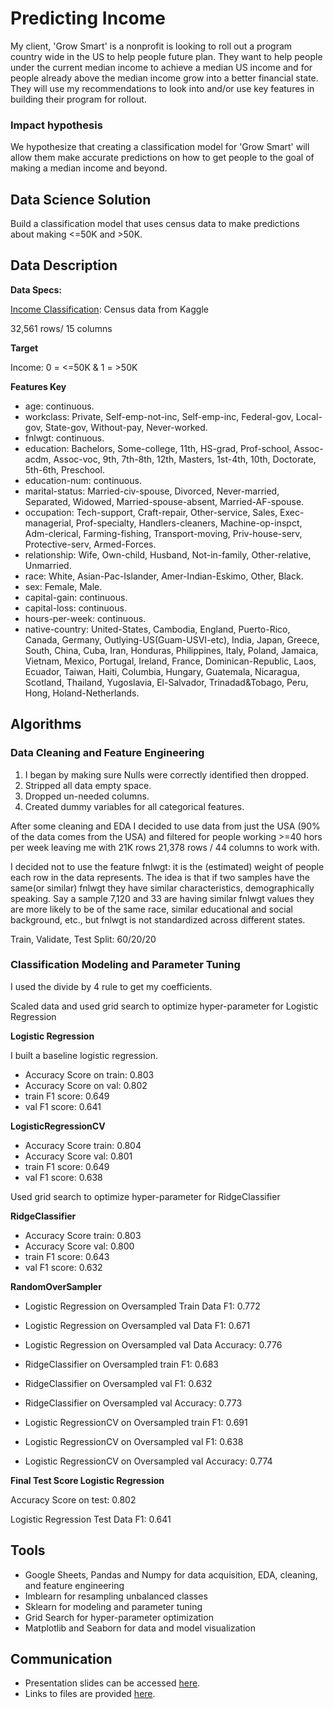 # Predicting Income

My client, 'Grow Smart' is a nonprofit is looking to roll out a program country wide in the US to help people future plan. They want to help people under the current median 
income to achieve a median US income and for people already above the median income grow into a better financial state. They will use my recommendations to look 
into and/or use key features in building their program for rollout.

### Impact hypothesis

We hypothesize that creating a classification model for 'Grow Smart' will allow them make accurate predictions on how to get people to the goal of making a median income and beyond.

## Data Science Solution

Build a classification model that uses census data to make predictions about making <=50K and >50K.

## Data Description
**Data Specs:**

[Income Classification](https://www.kaggle.com/lodetomasi1995/income-classification): Census data from Kaggle

32,561 rows/ 15 columns

**Target**

Income: 0 = <=50K & 1 = >50K

**Features Key**

- age: continuous.
- workclass: Private, Self-emp-not-inc, Self-emp-inc, Federal-gov, Local-gov, State-gov, Without-pay, Never-worked.
- fnlwgt: continuous.
- education: Bachelors, Some-college, 11th, HS-grad, Prof-school, Assoc-acdm, Assoc-voc, 9th, 7th-8th, 12th, Masters, 1st-4th, 10th, Doctorate, 5th-6th, Preschool.
- education-num: continuous.
- marital-status: Married-civ-spouse, Divorced, Never-married, Separated, Widowed, Married-spouse-absent, Married-AF-spouse.
- occupation: Tech-support, Craft-repair, Other-service, Sales, Exec-managerial, Prof-specialty, Handlers-cleaners, Machine-op-inspct, Adm-clerical, Farming-fishing, 
Transport-moving, Priv-house-serv, Protective-serv, Armed-Forces.
- relationship: Wife, Own-child, Husband, Not-in-family, Other-relative, Unmarried.
- race: White, Asian-Pac-Islander, Amer-Indian-Eskimo, Other, Black.
- sex: Female, Male.
- capital-gain: continuous.
- capital-loss: continuous.
- hours-per-week: continuous.
- native-country: United-States, Cambodia, England, Puerto-Rico, Canada, Germany, Outlying-US(Guam-USVI-etc), India, Japan, Greece, South, China, Cuba, Iran, Honduras,
Philippines, Italy, Poland, Jamaica, Vietnam, Mexico, Portugal, Ireland, France, Dominican-Republic, Laos, Ecuador, Taiwan, Haiti, Columbia, Hungary, Guatemala, Nicaragua, Scotland, 
Thailand, Yugoslavia, El-Salvador, Trinadad&Tobago, Peru, Hong, Holand-Netherlands.

## Algorithms
### Data Cleaning and Feature Engineering
1. I began by making sure Nulls were correctly identified then dropped.
2. Stripped all data empty space.
3. Dropped un-needed columns.
4. Created dummy variables for all categorical features.

After some cleaning and EDA I decided to use data from just the USA (90% of the data comes from the USA) and filtered for people working >=40 hors per 
week leaving me with 21K rows 21,378 rows / 44 columns to work with. 

I decided not to use the feature fnlwgt: it is the (estimated) weight of people each row in the data represents. The idea is that if two samples have the same(or similar) fnlwgt 
they have similar characteristics, demographically speaking. Say a sample 7,120 and 33 are having similar fnlwgt values they are more likely to be of the same race, similar educational 
and social background, etc., but fnlwgt is not standardized across different states.

Train, Validate, Test Split: 60/20/20

### Classification Modeling and Parameter Tuning

I used the divide by 4 rule to get my coefficients.

Scaled data and used grid search to optimize hyper-parameter for Logistic Regression

**Logistic Regression**

I built a baseline logistic regression. 
- Accuracy Score on train: 0.803
- Accuracy Score on val: 0.802
- train F1 score: 0.649
- val F1 score: 0.641

**LogisticRegressionCV**
- Accuracy Score train: 0.804
- Accuracy Score val: 0.801
- train F1 score: 0.649
- val F1 score: 0.638

Used grid search to optimize hyper-parameter for RidgeClassifier

**RidgeClassifier**

- Accuracy Score train: 0.803
- Accuracy Score val: 0.800
- train F1 score: 0.643
- val F1 score: 0.632

**RandomOverSampler**

- Logistic Regression on Oversampled Train Data F1: 0.772
- Logistic Regression on Oversampled val Data F1:  0.671
- Logistic Regression on Oversampled val Data Accuracy:  0.776

- RidgeClassifier on Oversampled train F1: 0.683
- RidgeClassifier on Oversampled val F1: 0.632
- RidgeClassifier on Oversampled val Accuracy: 0.773

- Logistic RegressionCV on Oversampled train F1: 0.691
- Logistic RegressionCV on Oversampled val F1: 0.638
- Logistic RegressionCV on Oversampled val Accuracy: 0.774

**Final Test Score Logistic Regression**

Accuracy Score on test: 0.802

Logistic Regression Test Data F1: 0.641

## Tools
- Google Sheets, Pandas and Numpy for data acquisition, EDA, cleaning, and feature engineering
- Imblearn for resampling unbalanced classes
- Sklearn for modeling and parameter tuning
- Grid Search for hyper-parameter optimization
- Matplotlib and Seaborn for data and model visualization


## Communication
- Presentation slides can be accessed [here](https://github.com/katurn1/Classification_Project).
- Links to files are provided [here](https://github.com/katurn1/Classification_Project).
